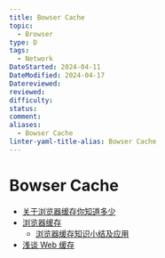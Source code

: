 ```yaml
---
title: Bowser Cache
topic:
  - Browser
type: D
tags:
  - Network
DateStarted: 2024-04-11
DateModified: 2024-04-17
Datereviewed: 
reviewed: 
difficulty: 
status: 
comment: 
aliases:
  - Bowser Cache
linter-yaml-title-alias: Bowser Cache
---
```


# Bowser Cache

- [关于浏览器缓存你知道多少](https://link.juejin.cn?target=https%3A%2F%2Fmp.weixin.qq.com%2Fs%2FWvc0lkLpgyEW_u7bbMdvpQ "https://mp.weixin.qq.com/s/Wvc0lkLpgyEW_u7bbMdvpQ")
- [浏览器缓存](https://link.juejin.cn?target=https%3A%2F%2Fgithub.com%2Fxiangxingchen%2Fblog%2Fissues%2F9 "https://github.com/xiangxingchen/blog/issues/9")
  - [浏览器缓存知识小结及应用](https://link.segmentfault.com/?enc=VEalvxDiCPNvvV%2F3rJkacA%3D%3D.wColD0sWDLmBR9ceJ6kUV5SKtSZ%2Bax3ECpL856lAOTPMTe8dFknkEO0LW5GUJ%2FLR)
- [浅谈 Web 缓存](https://link.segmentfault.com/?enc=Qw7RpAR%2B2QlW3yjE8s2PdA%3D%3D.vbod66g%2Fl0GTIboRNtYpY4dmZ8iMRU2oAY3gBtWsV9xFOGCeD1dxwhHQuLBy%2BuIoWJdGHCjaGe1EsY5lZi6G%2Fw%3D%3D)
